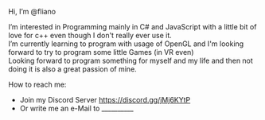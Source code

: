 Hi, I’m @fliano  


I’m interested in Programming mainly in C# and JavaScript with a little bit of love for c++ even though I don't really ever use it.  
I’m currently learning to program with usage of OpenGL and I'm looking forward to try to program some little Games (in VR even)  
Looking forward to program something for myself and my life and then not doing it is also a great passion of mine.  


How to reach me:
- Join my Discord Server https://discord.gg/jMj6KYtP
- Or write me an e-Mail to __________


<!---
fliano/fliano is a ✨ special ✨ repository because its `README.md` (this file) appears on your GitHub profile.
You can click the Preview link to take a look at your changes.
--->

